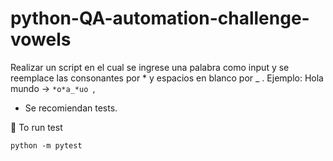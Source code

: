 # python-QA-automation-challenge-vowels

Realizar un script en el cual se ingrese una palabra como input y se reemplace las consonantes por * y espacios en blanco por _ .
Ejemplo: Hola mundo -> `*o*a_*uo `,

* Se recomiendan tests.

🚀 To run test

`python -m pytest`
